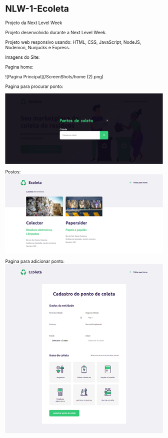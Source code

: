 # NLW-1-Ecoleta
Projeto da Next Level Week

Projeto desenvolvido durante a Next Level Week.

Projeto web responsivo usando: HTML, CSS, JavaScript, NodeJS, Nodemon, Nunjucks e Express.

Imagens do Site:


Pagina home:

![Pagina Principal](/ScreenShots/home (2).png)

Pagina para procurar ponto:

![Adicionar Ponto](/ScreenShots/add-point.png)

Postos:
![Pontos](/ScreenShots/Fpost.png)

Pagina para adicionar ponto:
![Criação de pontos](/ScreenShots/create-point.png)
